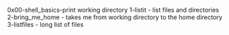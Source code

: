 0x00-shell_basics-print working directory
1-listit - list files and directories
2-bring_me_home - takes me from working directory to the home directory
3-listfiles - long list of files
